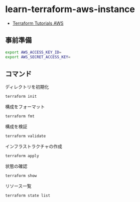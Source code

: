 # learn-terraform-aws-instance

-   [Terraform Tutorials AWS](https://developer.hashicorp.com/terraform/tutorials/aws-get-started)

## 事前準備

```sh
export AWS_ACCESS_KEY_ID=
export AWS_SECRET_ACCESS_KEY=
```

## コマンド

ディレクトリを初期化

```sh
terraform init
```

構成をフォーマット

```sh
terraform fmt
```

構成を検証

```sh
terraform validate
```

インフラストラクチャの作成

```sh
terraform apply
```

状態の確認

```sh
terraform show
```

リソース一覧

```sh
terraform state list
```
